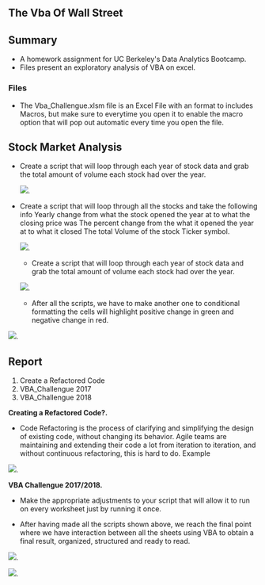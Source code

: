 ## The Vba Of Wall Street

## Summary
* A homework assignment for UC Berkeley's Data Analytics Bootcamp.
* Files present an exploratory analysis of VBA on excel.


### Files

* The Vba_Challengue.xlsm file is an Excel File with an format to includes Macros, but make sure to everytime you open it to enable the macro option that will pop out automatic every time you open the file.


## Stock Market Analysis

* Create a script that will loop through each year of stock data and grab the total amount of volume each stock had over the year.	 
	 
	 
	![](./resources/DQAnalysis.png). 
	 



* Create a script that will loop through all the stocks and take the following info
Yearly change from what the stock opened the year at to what the closing price was
The percent change from the what it opened the year at to what it closed
The total Volume of the stock
Ticker symbol.
 
  
  ![](./resources/AllstocksAnalyis.png). 
  
  
  * Create a script that will loop through each year of stock data and grab the total amount of volume each stock had over the year.

  ![](./resources/AllstocksAnalyisandtimer.png). 
  
  * After all the scripts, we have to make another one to  conditional formatting the cells will highlight positive change in green and negative change in red.

![](./resources/formatting.png). 
  
  
  

  
  
## Report

1. Create a Refactored Code
2. VBA_Challengue 2017
3. VBA_Challengue 2018


**Creating a Refactored Code?.**
   
  *  Code Refactoring is the process of clarifying and simplifying the design of existing code, without changing its behavior. Agile teams are maintaining and extending their code a lot from iteration to iteration, and without continuous refactoring, this is hard to do. Example

  ![](./resources/Refactoredcode.png). 

  
   

**VBA Challengue 2017/2018.**

* Make the appropriate adjustments to your script that will allow it to run on every worksheet just by running it once.

* After having made all the scripts shown above, we reach the final point where we have interaction between all the sheets using VBA to obtain a final result, organized, structured and ready to read. 

![](./resources/VBA_Challenge_2017.png). 




![](./resources/VBA_Challenge_2018.png). 


  
